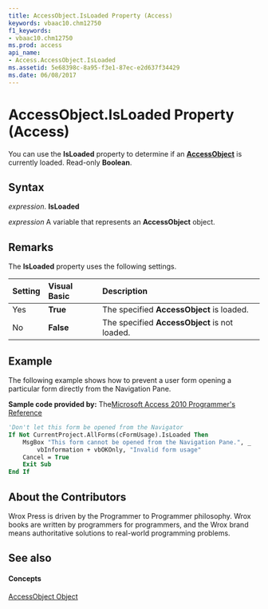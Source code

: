 ```yaml
---
title: AccessObject.IsLoaded Property (Access)
keywords: vbaac10.chm12750
f1_keywords:
- vbaac10.chm12750
ms.prod: access
api_name:
- Access.AccessObject.IsLoaded
ms.assetid: 5e68398c-8a95-f3e1-87ec-e2d637f34429
ms.date: 06/08/2017
---
```



# AccessObject.IsLoaded Property (Access)

You can use the **IsLoaded** property to determine if an **[AccessObject](accessobject-object-access.md)** is currently loaded. Read-only **Boolean**.


## Syntax

 _expression_. **IsLoaded**

 _expression_ A variable that represents an **AccessObject** object.


## Remarks

The **IsLoaded** property uses the following settings.



|**Setting**|**Visual Basic**|**Description**|
|:-----|:-----|:-----|
|Yes|**True**|The specified **AccessObject** is loaded.|
|No|**False**|The specified **AccessObject** is not loaded.|

## Example

The following example shows how to prevent a user form opening a particular form directly from the Navigation Pane.

 **Sample code provided by:** The[Microsoft Access 2010 Programmer's Reference](http://www.wrox.com/WileyCDA/WroxTitle/Access-2010-Programmer-s-Reference.productCd-0470591668.mdl)




```vb
'Don't let this form be opened from the Navigator
If Not CurrentProject.AllForms(cFormUsage).IsLoaded Then
    MsgBox "This form cannot be opened from the Navigation Pane.", _
        vbInformation + vbOKOnly, "Invalid form usage"
    Cancel = True
    Exit Sub
End If
```


## About the Contributors
<a name="AboutContributors"> </a>

Wrox Press is driven by the Programmer to Programmer philosophy. Wrox books are written by programmers for programmers, and the Wrox brand means authoritative solutions to real-world programming problems. 


## See also
<a name="AboutContributors"> </a>


#### Concepts


[AccessObject Object](accessobject-object-access.md)

